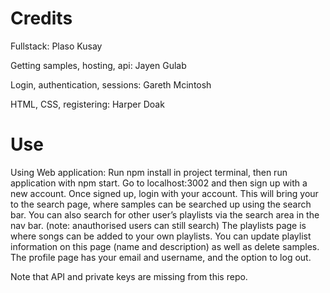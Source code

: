 # Credits

Fullstack: Plaso Kusay  

Getting samples, hosting, api: Jayen Gulab  

Login, authentication, sessions: Gareth Mcintosh  

HTML, CSS, registering: Harper Doak  

# Use

Using Web application: Run npm install in project terminal, then run application with npm start. Go to localhost:3002 and then sign up with a new
account. Once signed up, login with your account. This will bring your to the search page, where samples can be searched up using the search bar. You
can also search for other user’s playlists via the search area in the nav bar. (note: anauthorised users can still search) 
The playlists page is where songs can be added to your own playlists. You can update playlist information on this page (name and description) as well as
delete samples. The profile page has your email and username, and the option to log out. 

Note that API and private keys are missing from this repo. 


